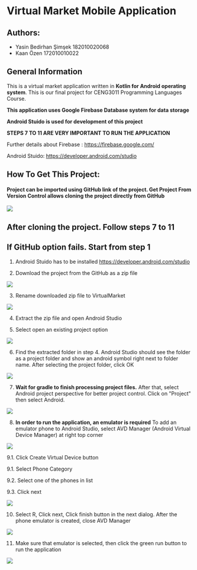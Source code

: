 # Virtual Market Mobile Application

## Authors:
- Yasin Bedirhan Şimşek 182010020068
- Kaan Özen 172010010022

## General Information

This is a virtual market application written in **Kotlin for Android operating system**. This is our final project for CENG3011 Programming Languages Course.

**This application uses Google Firebase Database system for data storage**

**Android Stuido is used for development of this project**

**STEPS 7 TO 11 ARE VERY IMPORTANT TO RUN THE APPLICATION**

Further details about Firebase : https://firebase.google.com/

Android Stuido: https://developer.android.com/studio

## How To Get This Project:

#### Project can be imported using GitHub link of the project. Get Project From Version Control allows cloning the project directly from GitHub

![](readmeImages/github_readme_image0.png)

## After cloning the project. Follow steps 7 to 11

## If GitHub option fails. Start from step 1

1. Android Stuido has to be installed https://developer.android.com/studio 

2. Download the project from the GitHub as a zip file

![](readmeImages/github_readme_1.png)

3. Rename downloaded zip file to VirtualMarket

![](readmeImages/github_readme_image2.png)

4. Extract the zip file and open Android Studio

5. Select open an existing project option 

![](readmeImages/github_readme_image3.png)

6. Find the extracted folder in step 4. Android Studio should see the folder as a project folder and show an android symbol right next to folder name. After selecting the project folder, click OK

![](readmeImages/github_readme_image4.png)

7. **Wait for gradle to finish processing project files.** After that, select Android project perspective for better project control. Click on "Project" then select Android.

![](readmeImages/github_readme_image5.png)

8. **In order to run the application, an emulator is required** To add an emulator phone to Android Studio, select AVD Manager (Android Virtual Device Manager) at right top corner

![](readmeImages/github_readme_image6.png)

9.1. Click Create Virtual Device button

9.1. Select Phone Category

9.2. Select one of the phones in list

9.3. Click next

![](readmeImages/github_readme_image7.png)

10. Select R, Click next, Click finish button in the next dialog. After the phone emulator is created, close AVD Manager

![](readmeImages/github_readme_image8.png)

11. Make sure that emulator is selected, then click the green run button to run the application

![](readmeImages/github_readme_image9.png)
